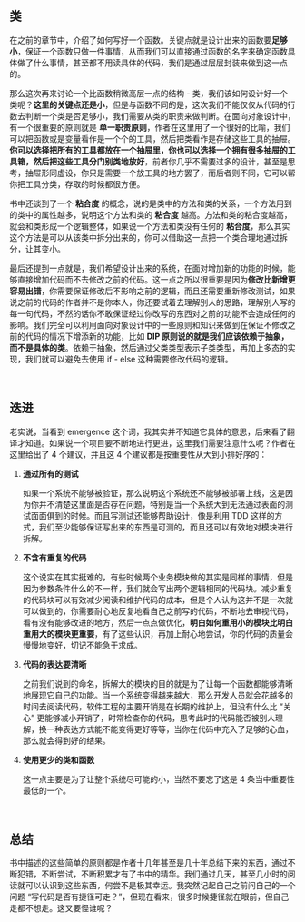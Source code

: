 ## 类

在之前的章节中，介绍了如何写好一个函数。关键点就是设计出来的函数要**足够小**，保证一个函数只做一件事情，从而我们可以直接通过函数的名字来确定函数具体做了什么事情，甚至都不用读具体的代码，我们是通过层层封装来做到这一点的。

那么这次再来讨论一个比函数稍微高层一点的结构 - 类，我们该如何设计好一个类呢？**这里的关键点还是小**，但是与函数不同的是，这次我们不能仅仅从代码的行数去判断一个类是否足够小，我们需要从类的职责来做判断。在面向对象设计中，有一个很重要的原则就是 **单一职责原则**，作者在这里用了一个很好的比喻，我们可以把函数或是变量看作是一个个的工具，然后把类看作是存储这些工具的抽屉。**你可以选择把所有的工具都放在一个抽屉里，你也可以选择一个拥有很多抽屉的工具箱，然后把这些工具分门别类地放好**，前者你几乎不需要过多的设计，甚至是思考，抽屉形同虚设，你只是需要一个放工具的地方罢了，而后者则不同，它可以帮你把工具分类，存取的时候都很方便。

书中还谈到了一个 **粘合度** 的概念，说的是类中的方法和类的关系，一个方法用到的类中的属性越多，说明这个方法和类的 **粘合度** 越高。方法和类的粘合度越高，就会和类形成一个逻辑整体，如果说一个方法和类没有任何的 **粘合度**，那么其实这个方法是可以从该类中拆分出来的，你可以借助这一点把一个类合理地通过拆分，让其变小。

最后还提到一点就是，我们希望设计出来的系统，在面对增加新的功能的时候，能够直接增加代码而不去修改之前的代码。这一点之所以很重要是因为**修改比新增更容易出错**，你需要保证修改后不影响之前的逻辑，而且还需要重新修改测试，如果说之前的代码的作者并不是你本人，你还要试着去理解别人的思路，理解别人写的每一句代码，不然的话你不敢保证经过你改写的东西对之前的功能不会造成任何的影响。我们完全可以利用面向对象设计中的一些原则和知识来做到在保证不修改之前的代码的情况下增添新的功能，比如 **DIP 原则说的就是我们应该依赖于抽象，而不是具体的类**。依赖于抽象，然后通过父类类型表示子类类型，再加上多态的实现，我们就可以避免去使用 if - else 这种需要修改代码的逻辑。

<br>

## 迭进

老实说，当看到 emergence 这个词，我其实并不知道它具体的意思，后来看了翻译才知道。如果说一个项目要不断地进行更进，这里我们需要注意什么呢？作者在这里给出了 4 个建议，并且这 4 个建议都是按重要性从大到小排好序的：

1. **通过所有的测试**
 
   如果一个系统不能够被验证，那么说明这个系统还不能够被部署上线，这是因为你并不清楚这里面是否存在问题，特别是当一个系统大到无法通过表面的测试面面俱到的时候。而且写测试还能够帮助设计，像是利用 TDD 这样的方式，我们至少能够保证写出来的东西是可测的，而且还可以有效地对模块进行拆解。

2. **不含有重复的代码**

   这个说实在其实挺难的，有些时候两个业务模块做的其实是同样的事情，但是因为参数条件什么的不一样，我们就会写出两个逻辑相同的代码块。减少重复的代码块可以有效减少阅读和维护代码的成本，但是个人认为这并不是一次就可以做到的，你需要耐心地反复地看自己之前写的代码，不断地去审视代码，看有没有能够改进的地方，然后一点点做优化，**明白如何重用小的模块比明白重用大的模块更重要**，有了这些认识，再加上耐心地尝试，你的代码的质量会慢慢地变好，切记不能急于求成。
   
3. **代码的表达要清晰**

   之前我们说到的命名，拆解大的模块的目的就是为了让每一个函数都能够清晰地展现它自己的功能。当一个系统变得越来越大，那么开发人员就会花越多的时间去阅读代码，软件工程的主要开销是在长期的维护上，但没有什么比 “关心” 更能够减小开销了，时常检查你的代码，思考此时的代码能否被别人理解，换一种表达方式能不能变得更好等等，当你在代码中充入了足够的心血，那么就会得到好的结果。
 
4. **使用更少的类和函数**

   这一点主要是为了让整个系统尽可能的小，当然不要忘了这是 4 条当中重要性最低的一个。
   
<br>

## 总结

书中描述的这些简单的原则都是作者十几年甚至是几十年总结下来的东西，通过不断犯错，不断尝试，不断积累才有了书中的精华。我们通过几天，甚至几小时的阅读就可以认识到这些东西，何尝不是极其幸运。我突然记起自己之前问自己的一个问题 “写代码是否有捷径可走？”，但现在看来，很多时候捷径就在眼前，但自己走都不想走。这又要怪谁呢？